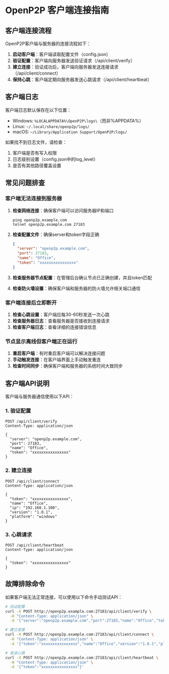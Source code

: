 # OpenP2P 客户端连接指南

## 客户端连接流程

OpenP2P客户端与服务器的连接流程如下：

1. **启动客户端**：客户端读取配置文件（config.json）
2. **验证配置**：客户端向服务器发送验证请求（/api/client/verify）
3. **建立连接**：验证成功后，客户端向服务器发送连接请求（/api/client/connect）
4. **保持心跳**：客户端定期向服务器发送心跳请求（/api/client/heartbeat）

## 客户端日志

客户端日志默认保存在以下位置：

- Windows: `%LOCALAPPDATA%\OpenP2P\logs\`（而非%APPDATA%）
- Linux: `~/.local/share/openp2p/logs/`
- macOS: `~/Library/Application Support/OpenP2P/logs/`

如果找不到日志文件，请检查：

1. 客户端是否有写入权限
2. 日志级别设置（config.json中的log_level）
3. 是否有其他路径覆盖设置

## 常见问题排查

### 客户端无法连接到服务器

1. **检查网络连接**：确保客户端可以访问服务器IP和端口
   ```
   ping openp2p.example.com
   telnet openp2p.example.com 27183
   ```

2. **检查配置文件**：确保server和token字段正确
   ```json
   {
     "server": "openp2p.example.com",
     "port": 27183,
     "name": "Office",
     "token": "xxxxxxxxxxxxxxxx"
   }
   ```

3. **检查服务器节点配置**：在管理后台确认节点已正确创建，并且token匹配

4. **检查防火墙设置**：确保客户端和服务器的防火墙允许相关端口通信

### 客户端连接后立即断开

1. **检查心跳设置**：客户端应每30-60秒发送一次心跳
2. **检查服务器日志**：查看服务器是否接收到连接请求
3. **检查客户端日志**：查看详细的连接错误信息

### 节点显示离线但客户端正在运行

1. **重启客户端**：有时重启客户端可以解决连接问题
2. **手动触发连接**：在客户端界面上手动触发重连
3. **检查时间同步**：确保客户端和服务器的系统时间大致同步

## 客户端API说明

客户端与服务器通信使用以下API：

### 1. 验证配置

```
POST /api/client/verify
Content-Type: application/json

{
  "server": "openp2p.example.com",
  "port": 27183,
  "name": "Office",
  "token": "xxxxxxxxxxxxxxxx"
}
```

### 2. 建立连接

```
POST /api/client/connect
Content-Type: application/json

{
  "token": "xxxxxxxxxxxxxxxx",
  "name": "Office",
  "ip": "192.168.1.100",
  "version": "1.0.1",
  "platform": "windows"
}
```

### 3. 心跳请求

```
POST /api/client/heartbeat
Content-Type: application/json

{
  "token": "xxxxxxxxxxxxxxxx"
}
```

## 故障排除命令

如果客户端无法正常连接，可以使用以下命令手动测试API：

```bash
# 验证配置
curl -X POST http://openp2p.example.com:27183/api/client/verify \
  -H "Content-Type: application/json" \
  -d '{"server":"openp2p.example.com","port":27183,"name":"Office","token":"xxxxxxxxxxxxxxxx"}'

# 建立连接
curl -X POST http://openp2p.example.com:27183/api/client/connect \
  -H "Content-Type: application/json" \
  -d '{"token":"xxxxxxxxxxxxxxxx","name":"Office","version":"1.0.1","platform":"windows"}'

# 发送心跳
curl -X POST http://openp2p.example.com:27183/api/client/heartbeat \
  -H "Content-Type: application/json" \
  -d '{"token":"xxxxxxxxxxxxxxxx"}'
``` 